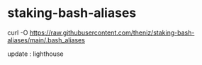 # staking-bash-aliases

curl -O https://raw.githubusercontent.com/theniz/staking-bash-aliases/main/.bash_aliases

update : lighthouse 
